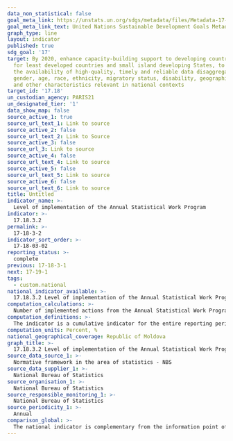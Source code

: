 ```yaml
---
data_non_statistical: false
goal_meta_link: https://unstats.un.org/sdgs/metadata/files/Metadata-17-18-03.pdf
goal_meta_link_text: United Nations Sustainable Development Goals Metadata (pdf 468kB)
graph_type: line
layout: indicator
published: true
sdg_goal: '17'
target: By 2020, enhance capacity-building support to developing countries, including
  for least developed countries and small island developing States, to increase significantly
  the availability of high-quality, timely and reliable data disaggregated by income,
  gender, age, race, ethnicity, migratory status, disability, geographic location
  and other characteristics relevant in national contexts
target_id: '17.18'
un_custodian_agency: PARIS21
un_designated_tier: '1'
data_show_map: false
source_active_1: true
source_url_text_1: Link to source
source_active_2: false
source_url_text_2: Link to Source
source_active_3: false
source_url_3: Link to source
source_active_4: false
source_url_text_4: Link to source
source_active_5: false
source_url_text_5: Link to source
source_active_6: false
source_url_text_6: Link to source
title: Untitled
indicator_name: >-
  Level of implementation of the Annual Statistical Work Program
indicator: >-
  17.18.3.2
permalink: >-
  17-18-3-2
indicator_sort_order: >-
  17-18-03-02
reporting_status: >-
  complete
previous: 17-18-3-1
next: 17-19-1
tags:
  - custom.national
national_indicator_available: >-
  17.18.3.2 Level of implementation of the Annual Statistical Work Program
computation_calculations: >-
  Number of implemented actions from the Annual Statistical Work Program out of the total number of actions planned within it *100.
computation_definitions: >-
  The indicator is a cumulative indicator for the entire reporting period of the Action Plan of the National Strategy for Development of the NSS.
computation_units: Percent, %
national_geographical_coverage: Republic of Moldova
graph_title: >-
  17.18.3.2 Level of implementation of the Annual Statistical Work Program
source_data_source_1: >-
  Normative framework in the area of statistics - NBS
source_data_supplier_1: >-
  National Bureau of Statistics
source_organisation_1: >-
  National Bureau of Statistics
source_responsible_monitoring_1: >-
  National Bureau of Statistics
source_periodicity_1: >-
  Annual
comparison_global: >-
  The national indicator is complementary from the information point of view for the global indicator
---
```


